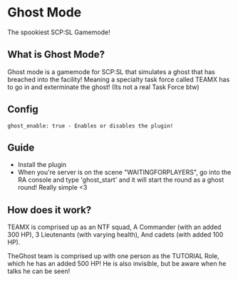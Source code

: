 # Ghost Mode
The spookiest SCP:SL Gamemode!

## What is Ghost Mode?
Ghost mode is a gamemode for SCP:SL that simulates a ghost that has breached into the facility!
Meaning a specialty task force called TEAMX has to go in and exterminate the ghost!
(Its not a real Task Force btw)

## Config
```
ghost_enable: true - Enables or disables the plugin!
```

## Guide
- Install the plugin
- When you're server is on the scene "WAITINGFORPLAYERS", go into the RA console and type 'ghost_start' and it will start the round as a ghost round!
Really simple <3

## How does it work?
TEAMX is comprised up as an NTF squad, A Commander (with an added 300 HP), 3 Lieutenants (with varying health), And cadets (with added 100 HP).

TheGhost team is comprised up with one person as the TUTORIAL Role, which he has an added 500 HP! He is also invisible, but be aware when he talks he can be seen!
